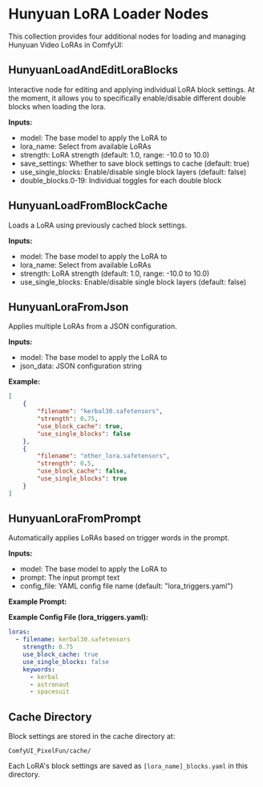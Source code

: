 # Hunyuan LoRA Loader Nodes

This collection provides four additional nodes for loading and managing Hunyuan Video LoRAs in ComfyUI:

## HunyuanLoadAndEditLoraBlocks

Interactive node for editing and applying individual LoRA block settings.  At the moment, it allows you to specifically enable/disable different double blocks when loading the lora.

**Inputs:**
- model: The base model to apply the LoRA to
- lora_name: Select from available LoRAs
- strength: LoRA strength (default: 1.0, range: -10.0 to 10.0)
- save_settings: Whether to save block settings to cache (default: true)
- use_single_blocks: Enable/disable single block layers (default: false)
- double_blocks.0-19: Individual toggles for each double block

## HunyuanLoadFromBlockCache

Loads a LoRA using previously cached block settings.

**Inputs:**
- model: The base model to apply the LoRA to
- lora_name: Select from available LoRAs
- strength: LoRA strength (default: 1.0, range: -10.0 to 10.0)
- use_single_blocks: Enable/disable single block layers (default: false)

## HunyuanLoraFromJson

Applies multiple LoRAs from a JSON configuration.

**Inputs:**
- model: The base model to apply the LoRA to
- json_data: JSON configuration string

**Example:**
```json
[
    {
        "filename": "kerbal30.safetensors",
        "strength": 0.75,
        "use_block_cache": true,
        "use_single_blocks": false
    },
    {
        "filename": "other_lora.safetensors",
        "strength": 0.5,
        "use_block_cache": false,
        "use_single_blocks": true
    }
]
```

## HunyuanLoraFromPrompt

Automatically applies LoRAs based on trigger words in the prompt.

**Inputs:**
- model: The base model to apply the LoRA to
- prompt: The input prompt text
- config_file: YAML config file name (default: "lora_triggers.yaml")

**Example Prompt:**

**Example Config File (lora_triggers.yaml):**
```yaml
loras:
  - filename: kerbal30.safetensors
    strength: 0.75
    use_block_cache: true
    use_single_blocks: false
    keywords:
      - kerbal
      - astronaut
      - spacesuit
```

## Cache Directory

Block settings are stored in the cache directory at:
```
ComfyUI_PixelFun/cache/
```

Each LoRA's block settings are saved as `[lora_name]_blocks.yaml` in this directory.
